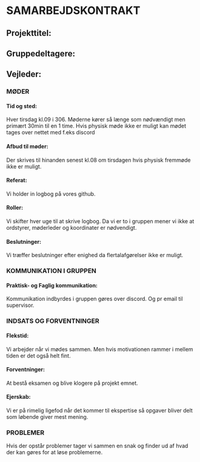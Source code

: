 # SAMARBEJDSKONTRAKT
## Projekttitel:
## Gruppedeltagere:
## Vejleder:

### MØDER

#### Tid og sted:

Hver tirsdag kl.09 i 306. Møderne kører så længe som nødvændigt men primært 30min til en 1 time. Hvis physisk møde ikke er muligt kan mødet tages over nettet med f.eks discord

#### Afbud til møder:
Der skrives til hinanden senest kl.08 om tirsdagen hvis physisk fremmøde ikke er muligt.

#### Referat:
Vi holder in logbog på vores github.

#### Roller: 
Vi skifter hver uge til at skrive logbog. Da vi er to i gruppen mener vi ikke at ordstyrer, møderleder og koordinater er nødvendigt.

#### Beslutninger:
Vi træffer beslutninger efter enighed da flertalafgørelser ikke er muligt.

### KOMMUNIKATION I GRUPPEN
#### Praktisk- og Faglig kommunikation:
Kommunikation indbyrdes i gruppen gøres over discord. Og pr email til supervisor.

### INDSATS OG FORVENTNINGER
#### Flekstid:
Vi arbejder når vi mødes sammen. Men hvis motivationen rammer i mellem tiden er det også helt fint.

#### Forventninger:
At bestå eksamen og blive klogere på projekt emnet.

#### Ejerskab: 
Vi er på rimelig ligefod når det kommer til ekspertise så opgaver bliver delt som løbende giver mest mening. 

### PROBLEMER
Hvis der opstår problemer tager vi sammen en snak og finder ud af hvad der kan gøres for at løse problemerne.


